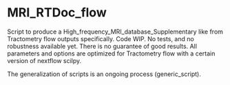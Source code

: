 # MRI_RTDoc_flow
Script to produce a High_frequency_MRI_database_Supplementary like from Tractometry flow outputs specifically.
Code WIP. No tests, and no robustness available yet. There is no guarantee of good results.
All parameters and options are optimized for Tractometry flow with a certain version of nextflow scilpy.

The generalization of scripts is an ongoing process (generic_script).



